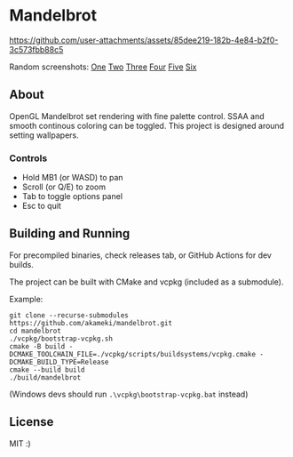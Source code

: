 # Mandelbrot
https://github.com/user-attachments/assets/85dee219-182b-4e84-b2f0-3c573fbb88c5

Random screenshots:
[One](https://github.com/user-attachments/assets/c400bb76-f1c2-41b9-a55d-53423aacc650)
[Two](https://github.com/user-attachments/assets/9670775b-2c6f-49f5-aff6-e43599183904)
[Three](https://github.com/user-attachments/assets/e1704578-a8a4-4511-b863-be475403b4cf)
[Four](https://github.com/user-attachments/assets/fdd754e4-051f-4630-bbd7-3bde62ce57c9)
[Five](https://github.com/user-attachments/assets/0c0d48a3-01dc-4d7a-8fb2-4c691260d795)
[Six](https://github.com/user-attachments/assets/072b5b0a-5a1b-4ddb-a80f-67729bd7acdd)

## About

OpenGL Mandelbrot set rendering with fine palette control. SSAA and smooth continous coloring can be toggled. This project is designed around setting wallpapers.


### Controls
- Hold MB1 (or WASD) to pan
- Scroll (or Q/E) to zoom
- Tab to toggle options panel
- Esc to quit

## Building and Running
For precompiled binaries, check releases tab, or GitHub Actions for dev builds.

The project can be built with CMake and vcpkg (included as a submodule).

Example:
```
git clone --recurse-submodules https://github.com/akameki/mandelbrot.git
cd mandelbrot
./vcpkg/bootstrap-vcpkg.sh
cmake -B build -DCMAKE_TOOLCHAIN_FILE=./vcpkg/scripts/buildsystems/vcpkg.cmake -DCMAKE_BUILD_TYPE=Release
cmake --build build
./build/mandelbrot
```
(Windows devs should run `.\vcpkg\bootstrap-vcpkg.bat` instead)

## License
MIT :)
